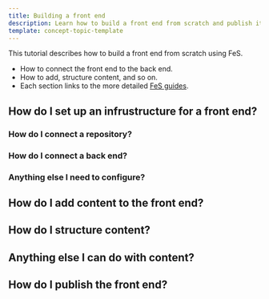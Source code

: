 ```yaml
---
title: Building a front end
description: Learn how to build a front end from scratch and publish it
template: concept-topic-template
---
```


This tutorial describes how to build a front end from scratch using FeS.

* How to connect the front end to the back end.
* How to add, structure content, and so on.
* Each section links to the more detailed [FeS guides](/docs/cloud/dev/spryker-cloud-commerce-os/front-end-enablement-service/front-end-enablement-service-guides/front-end-enablement-service-guides.html).



## How do I set up an infrustructure for a front end?

### How do I connect a repository?

### How do I connect a back end?

### Anything else I need to configure?



## How do I add content to the front end?

## How do I structure content?

## Anything else I can do with content?

## How do I publish the front end?

